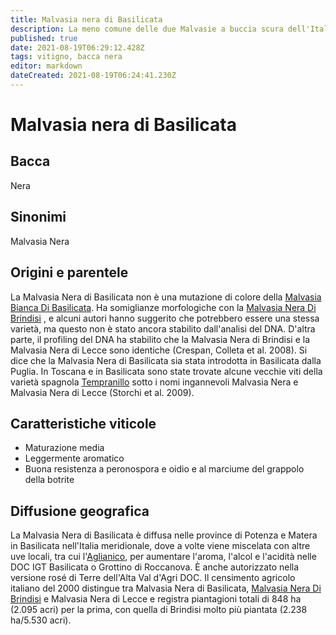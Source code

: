 ```yaml
---
title: Malvasia nera di Basilicata
description: La meno comune delle due Malvasie a buccia scura dell'Italia meridionale
published: true
date: 2021-08-19T06:29:12.428Z
tags: vitigno, bacca nera
editor: markdown
dateCreated: 2021-08-19T06:24:41.230Z
---
```


# Malvasia nera di Basilicata

## Bacca
Nera
## Sinonimi
Malvasia Nera

## Origini e parentele
La Malvasia Nera di Basilicata non è una mutazione di colore della [Malvasia Bianca Di Basilicata](/vitigni/Italia/bacca-bianca/malvasia-bianca-di-basilicata). Ha somiglianze morfologiche con la [Malvasia Nera Di Brindisi](/vitigni/Italia/bacca-nera/malvasia-nera-di-brindisi) , e alcuni autori hanno suggerito che potrebbero essere una stessa varietà, ma questo non è stato ancora stabilito dall'analisi del DNA. D'altra parte, il profiling del DNA ha stabilito che la Malvasia Nera di Brindisi e la Malvasia Nera di Lecce sono identiche (Crespan, Colleta et al. 2008). Si dice che la Malvasia Nera di Basilicata sia stata introdotta in Basilicata dalla Puglia. In Toscana e in Basilicata sono state trovate alcune vecchie viti della varietà spagnola [Tempranillo](/vitigni/bacca-nera/tempranillo) sotto i nomi ingannevoli Malvasia Nera e Malvasia Nera di Lecce (Storchi et al. 2009).

## Caratteristiche viticole
- Maturazione media
- Leggermente aromatico
- Buona resistenza a peronospora e oidio e al marciume del grappolo della botrite

## Diffusione geografica
La Malvasia Nera di Basilicata è diffusa nelle province di Potenza e Matera in Basilicata nell'Italia meridionale, dove a volte viene miscelata con altre uve locali, tra cui l'[Aglianico](/vitigni/Italia/bacca-nera/aglianico), per aumentare l'aroma, l'alcol e l'acidità nelle DOC IGT Basilicata o Grottino di Roccanova. È anche autorizzato nella versione rosé di Terre dell'Alta Val d'Agri DOC. Il censimento agricolo italiano del 2000 distingue tra Malvasia Nera di Basilicata, [Malvasia Nera Di Brindisi](/vitigni/Italia/bacca-nera/malvasia-nera-di-brindisi) e Malvasia Nera di Lecce e registra piantagioni totali di 848 ha (2.095 acri) per la prima, con quella di Brindisi molto più piantata (2.238 ha/5.530 acri).

